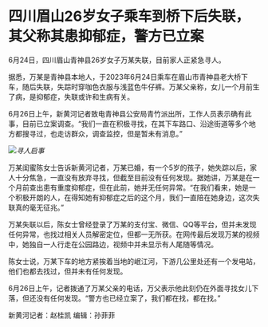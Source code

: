 

# 四川眉山26岁女子乘车到桥下后失联，其父称其患抑郁症，警方已立案

6月24日，四川眉山青神县26岁女子万某失联，目前家人正紧急寻人。

据悉，万某是青神县本地人，于2023年6月24日乘车在眉山市青神县老大桥下车，随后失联，失踪时穿咖色衣服与浅蓝色牛仔裤。万某父亲称，女儿一个月前生了病，是抑郁症，失联或许和生病有关。

6月26日上午，新黄河记者致电青神县公安局青竹派出所，工作人员表示确有此事，目前已立案调查。“我们一直在积极寻找，在其下车路口、沿途街道等多个地方都搜寻过，也走访群众，调查监控，但是暂未有消息。”

![](https://inews.gtimg.com/om_bt/OugSqL7hgtO7IBSVqZ2PM_UxKDAgjKYWyU6_CO_FQfUywAA/1000)_寻人启事_

万某闺蜜陈女士告诉新黄河记者，万某已婚，有一个5岁的孩子，她失踪以后，家人十分焦急，一直没有放弃寻找，但截至目前没有任何发现。据她讲，万某是在一个月前查出患有重度抑郁症，但在此前，她并无任何异常。“在我们看来，她是一个积极开朗的人，在得知她有抑郁症之后的这个月，我们一直陪在她身边，这次失联真的毫无征兆。”

万某失联以后，陈女士曾经登录了万某的支付宝、微信、QQ等平台，但并未发现任何异常，也找过相关人员解密定位，但都一无所获。在网传最后发现万某的视频中，她独自一人行走在公园路边，视频中并未显示有人尾随等情况。

陈女士说，万某下车的地方紧挨着当地的岷江河，下游几公里处还有一个发电站，他们也都去找过，但并未有任何发现。

6月26日上午，记者拨通了万某父亲的电话，万父表示他此刻仍在外面寻找女儿下落，但还没有任何发现。“警方也已经立案了，我们都在找，都在找。”

新黄河记者：赵桂凯 编辑：孙菲菲


